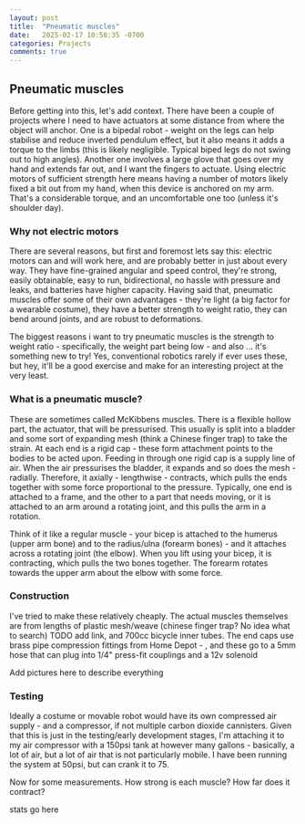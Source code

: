 ```yaml
---
layout: post
title:  "Pneumatic muscles"
date:   2025-02-17 10:58:35 -0700
categories: Projects
comments: true
---
```


## Pneumatic muscles
Before getting into this, let's add context. There have been a couple of projects where I need to have actuators at some distance from where the object will anchor. One is a bipedal robot - weight on the legs can help stabilise and reduce inverted pendulum effect, but it also means it adds a torque to the limbs (this is likely negligible. Typical biped legs do not swing out to high angles). Another one involves a large glove that goes over my hand and extends far out, and I want the fingers to actuate. Using electric motors of sufficient strength here means having a number of motors likely fixed a bit out from my hand, when this device is anchored on my arm. That's a considerable torque, and an uncomfortable one too (unless it's shoulder day).

### Why not electric motors
There are several reasons, but first and foremost lets say this: electric motors can and will work here, and are probably better in just about every way. They have fine-grained angular and speed control, they're strong, easily obtainable, easy to run, bidirectional, no hassle with pressure and leaks, and batteries have higher capacity. Having said that, pneumatic muscles offer some of their own advantages - they're light (a big factor for a wearable costume), they have a better strength to weight ratio, they can bend around joints, and are robust to deformations. 

The biggest reasons i want to try pneumatic muscles is the strength to weight ratio - specifically, the weight part being low - and also ... it's something new to try! Yes, conventional robotics rarely if ever uses these, but hey, it'll be a good exercise and make for an interesting project at the very least. 

### What is a pneumatic muscle?
These are sometimes called McKibbens muscles. There is a flexible hollow part, the actuator, that will be pressurised. This usually is split into a bladder and some sort of expanding mesh (think a Chinese finger trap) to take the strain. At each end is a rigid cap - these form attachment points to the bodies to be acted upon. Feeding in through one rigid cap is a supply line of air. When the air pressurises the bladder, it expands and so does the mesh - radially. Therefore, it axially - lengthwise - contracts, which pulls the ends together with some force proportional to the pressure. Typically, one end is attached to a frame, and the other to a part that needs moving, or it is attached to an arm around a rotating joint, and this pulls the arm in a rotation. 

[](/assets/pneumatics/diagram.png)

Think of it like a regular muscle - your bicep is attached to the humerus (upper arm bone) and to the radius/ulna (forearm bones) - and it attaches across a rotating joint (the elbow). When you lift using your bicep, it is contracting, which pulls the two bones together. The forearm rotates towards the upper arm about the elbow with some force. 

### Construction
I've tried to make these relatively cheaply. The actual muscles themselves are from lengths of plastic mesh/weave (chinese finger trap? No idea what to search) TODO add link, and 700cc bicycle inner tubes. The end caps use brass pipe compression fittings from Home Depot - <list exact parts here>, and these go to a 5mm hose that can plug into 1/4" press-fit couplings and a 12v solenoid

Add pictures here to describe everything

### Testing
Ideally a costume or movable robot would have its own compressed air supply - and a compressor, if not multiple carbon dioxide cannisters. Given that this is just in the testing/early development stages, I'm attaching it to my air compressor with a 150psi tank at however many gallons - basically, a lot of air, but a lot of air that is not particularly mobile. I have been running the system at 50psi, but can crank it to 75. 

Now for some measurements. How strong is each muscle? How far does it contract?

stats go here

